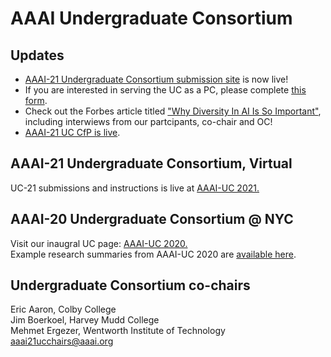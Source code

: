 # AAAI Undergraduate Consortium

## Updates
- [AAAI-21 Undergraduate Consortium submission site](https://cmt3.research.microsoft.com/AAAIUC2021) is now live!
- If you are interested in serving the UC as a PC, please complete [this form](https://bit.ly/AAAI21UCCfR).
- Check out the Forbes article titled ["Why Diversity In AI Is So Important"](https://www.forbes.com/sites/mariaklawe/2020/07/16/why-diversity-in-ai-is-so-important/#587435127f2b), including interwiews from our partcipants, 
co-chair and OC!
- [AAAI-21 UC CfP is live](https://aaai.org/Conferences/AAAI-21/undergraduate-consortium/).

## AAAI-21 Undergraduate Consortium, Virtual 
UC-21 submissions and instructions is live at [AAAI-UC 2021.](./2021.md)

## AAAI-20 Undergraduate Consortium @ NYC
Visit our inaugral UC page: [AAAI-UC 2020.](./2020.md)  
Example research summaries from AAAI-UC 2020 are [available here](https://aaai-uc.github.io/2020/AAAI20_UC_Proceedings.pdf).


## Undergraduate Consortium co-chairs
Eric Aaron, Colby College  
Jim Boerkoel, Harvey Mudd College  
Mehmet Ergezer, Wentworth Institute of Technology  
<aaai21ucchairs@aaai.org>
